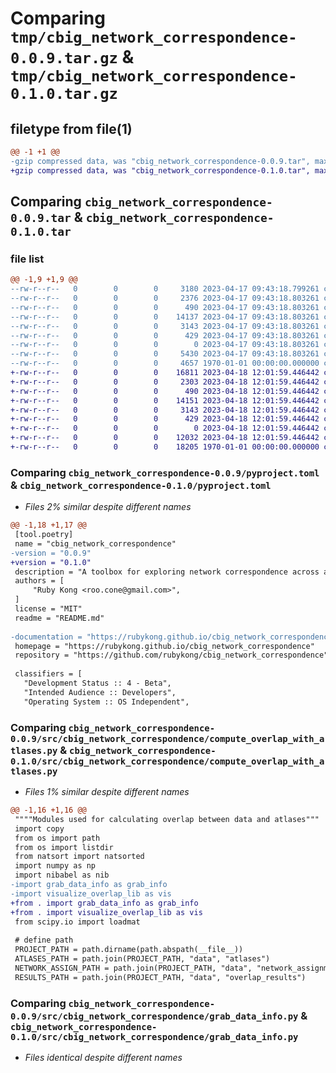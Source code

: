 # Comparing `tmp/cbig_network_correspondence-0.0.9.tar.gz` & `tmp/cbig_network_correspondence-0.1.0.tar.gz`

## filetype from file(1)

```diff
@@ -1 +1 @@
-gzip compressed data, was "cbig_network_correspondence-0.0.9.tar", max compression
+gzip compressed data, was "cbig_network_correspondence-0.1.0.tar", max compression
```

## Comparing `cbig_network_correspondence-0.0.9.tar` & `cbig_network_correspondence-0.1.0.tar`

### file list

```diff
@@ -1,9 +1,9 @@
--rw-r--r--   0        0        0     3180 2023-04-17 09:43:18.799261 cbig_network_correspondence-0.0.9/README.md
--rw-r--r--   0        0        0     2376 2023-04-17 09:43:18.803261 cbig_network_correspondence-0.0.9/pyproject.toml
--rw-r--r--   0        0        0      490 2023-04-17 09:43:18.803261 cbig_network_correspondence-0.0.9/src/cbig_network_correspondence/__init__.py
--rw-r--r--   0        0        0    14137 2023-04-17 09:43:18.803261 cbig_network_correspondence-0.0.9/src/cbig_network_correspondence/compute_overlap_with_atlases.py
--rw-r--r--   0        0        0     3143 2023-04-17 09:43:18.803261 cbig_network_correspondence-0.0.9/src/cbig_network_correspondence/grab_data_info.py
--rw-r--r--   0        0        0      429 2023-04-17 09:43:18.803261 cbig_network_correspondence-0.0.9/src/cbig_network_correspondence/load_example.py
--rw-r--r--   0        0        0        0 2023-04-17 09:43:18.803261 cbig_network_correspondence-0.0.9/src/cbig_network_correspondence/py.typed
--rw-r--r--   0        0        0     5430 2023-04-17 09:43:18.803261 cbig_network_correspondence-0.0.9/src/cbig_network_correspondence/visualize_overlap_lib.py
--rw-r--r--   0        0        0     4657 1970-01-01 00:00:00.000000 cbig_network_correspondence-0.0.9/PKG-INFO
+-rw-r--r--   0        0        0    16811 2023-04-18 12:01:59.446442 cbig_network_correspondence-0.1.0/README.md
+-rw-r--r--   0        0        0     2303 2023-04-18 12:01:59.446442 cbig_network_correspondence-0.1.0/pyproject.toml
+-rw-r--r--   0        0        0      490 2023-04-18 12:01:59.446442 cbig_network_correspondence-0.1.0/src/cbig_network_correspondence/__init__.py
+-rw-r--r--   0        0        0    14151 2023-04-18 12:01:59.446442 cbig_network_correspondence-0.1.0/src/cbig_network_correspondence/compute_overlap_with_atlases.py
+-rw-r--r--   0        0        0     3143 2023-04-18 12:01:59.446442 cbig_network_correspondence-0.1.0/src/cbig_network_correspondence/grab_data_info.py
+-rw-r--r--   0        0        0      429 2023-04-18 12:01:59.446442 cbig_network_correspondence-0.1.0/src/cbig_network_correspondence/load_example.py
+-rw-r--r--   0        0        0        0 2023-04-18 12:01:59.446442 cbig_network_correspondence-0.1.0/src/cbig_network_correspondence/py.typed
+-rw-r--r--   0        0        0    12032 2023-04-18 12:01:59.446442 cbig_network_correspondence-0.1.0/src/cbig_network_correspondence/visualize_overlap_lib.py
+-rw-r--r--   0        0        0    18205 1970-01-01 00:00:00.000000 cbig_network_correspondence-0.1.0/PKG-INFO
```

### Comparing `cbig_network_correspondence-0.0.9/pyproject.toml` & `cbig_network_correspondence-0.1.0/pyproject.toml`

 * *Files 2% similar despite different names*

```diff
@@ -1,18 +1,17 @@
 [tool.poetry]
 name = "cbig_network_correspondence"
-version = "0.0.9"
+version = "0.1.0"
 description = "A toolbox for exploring network correspondence across atlases"
 authors = [
     "Ruby Kong <roo.cone@gmail.com>",
 ]
 license = "MIT"
 readme = "README.md"
 
-documentation = "https://rubykong.github.io/cbig_network_correspondence"
 homepage = "https://rubykong.github.io/cbig_network_correspondence"
 repository = "https://github.com/rubykong/cbig_network_correspondence"
 
 classifiers = [
   "Development Status :: 4 - Beta",
   "Intended Audience :: Developers",
   "Operating System :: OS Independent",
```

### Comparing `cbig_network_correspondence-0.0.9/src/cbig_network_correspondence/compute_overlap_with_atlases.py` & `cbig_network_correspondence-0.1.0/src/cbig_network_correspondence/compute_overlap_with_atlases.py`

 * *Files 1% similar despite different names*

```diff
@@ -1,16 +1,16 @@
 """"Modules used for calculating overlap between data and atlases"""
 import copy
 from os import path
 from os import listdir
 from natsort import natsorted
 import numpy as np
 import nibabel as nib
-import grab_data_info as grab_info
-import visualize_overlap_lib as vis
+from . import grab_data_info as grab_info
+from . import visualize_overlap_lib as vis
 from scipy.io import loadmat
 
 # define path
 PROJECT_PATH = path.dirname(path.abspath(__file__))
 ATLASES_PATH = path.join(PROJECT_PATH, "data", "atlases")
 NETWORK_ASSIGN_PATH = path.join(PROJECT_PATH, "data", "network_assignment")
 RESULTS_PATH = path.join(PROJECT_PATH, "data", "overlap_results")
```

### Comparing `cbig_network_correspondence-0.0.9/src/cbig_network_correspondence/grab_data_info.py` & `cbig_network_correspondence-0.1.0/src/cbig_network_correspondence/grab_data_info.py`

 * *Files identical despite different names*

